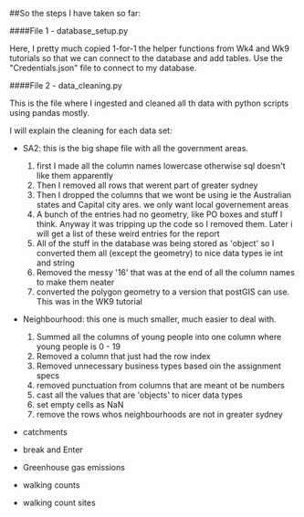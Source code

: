 ##So the steps I have taken so far:

####File 1 - database_setup.py

Here, I pretty much copied 1-for-1 the helper functions from Wk4 and Wk9 tutorials so that we can connect to the database and add tables.
Use the "Credentials.json" file to connect to my database.

####File 2 - data_cleaning.py

This is the file where I ingested and cleaned all th data with python scripts using pandas mostly.

I will explain the cleaning for each data set:

- SA2: this is the big shape file with all the government areas. 
    1. first I made all the column names lowercase otherwise sql doesn't like them apparently 
    2. Then I removed all rows that werent part of greater sydney
    2. Then I dropped the columns that we wont be using ie the Australian states and Capital city ares. we only want local governement areas
    3. A bunch of the entries had no geometry, like PO boxes and stuff I think. Anyway it was tripping up the code so I removed them. Later i will get a list of these weird entries for the report
    4. All of the stuff in the database was being stored as 'object' so I converted them all (except the geometry) to nice data types ie int and string 
    5. Removed the messy '16' that was at the end of all the column names to make them neater
    6. converted the polygon geometry to a version that postGIS can use. This was in the WK9 tutorial

- Neighbourhood: this one is much smaller, much easier to deal with.
    1. Summed all the columns of young people into one column where young people is 0 - 19
    2. Removed a column that just had the row index
    2. Removed unnecessary business types based oin the assignment specs
    3. removed punctuation from columns that are meant ot be numbers
    4. cast all the values that are 'objects' to nicer data types
    5. set empty cells as NaN
    6. remove the rows whos neighbourhoods are not in greater sydney
    
- catchments

- break and Enter

- Greenhouse gas emissions

- walking counts

- walking count sites

